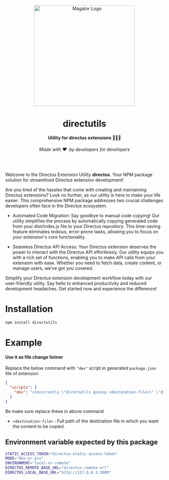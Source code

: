 <div align="center">
  <img src="https://user-images.githubusercontent.com/522079/158864859-0fbeae62-9d7a-4619-b35e-f8fa5f68e0c8.png" alt="Magator Logo" width="320">
  <h1>directutils</h1>
  <strong>Utility for directus extensions
👩🏽‍💻</strong>
  <h6>Made with ❤️ &nbsp;by developers for developers</h6>
</div>
<br>

Welcome to the Directus Extension Utility <b>directus</b>. Your NPM package solution for streamlined Directus extension development!

Are you tired of the hassles that come with creating and maintaining Directus extensions? Look no further, as our utility is here to make your life easier. This comprehensive NPM package addresses two crucial challenges developers often face in the Directus ecosystem.

- Automated Code Migration: Say goodbye to manual code copying! Our utility simplifies the process by automatically copying generated code from your dist/index.js file to your Directus repository. This time-saving feature eliminates tedious, error-prone tasks, allowing you to focus on your extension's core functionality.

- Seamless Directus API Access: Your Directus extension deserves the power to interact with the Directus API effortlessly. Our utility equips you with a rich set of functions, enabling you to make API calls from your extension with ease. Whether you need to fetch data, create content, or manage users, we've got you covered.

Simplify your Directus extension development workflow today with our user-friendly utility. Say hello to enhanced productivity and reduced development headaches. Get started now and experience the difference!

# Installation

```bash
npm install directutils
```

# Example

#### Use it as file change listner

Replace the below command with `"dev"` script in generated `package.json` file of extension

```json
{
  "scripts": {
    "dev": "concurrently \"directutils gossip <destination-file>\" \"directus-extension build -w --no-minify\""
  }
}
```

Be make sure replace these in above command

- `<destination-file>` : Full path of the destination file in which you want the content to be copied.

## Environment variable expected by this package

```bash
STATIC_ACCESS_TOKEN="directus-static-access-token"
MODE="dev-or-pro"
ENVIRONMENT="local-or-remote"
DIRECTUS_REMOTE_BASE_URL="directus-remote-url"
DIRECTUS_LOCAL_BASE_URL="http://127.0.0.1:3000"
```
